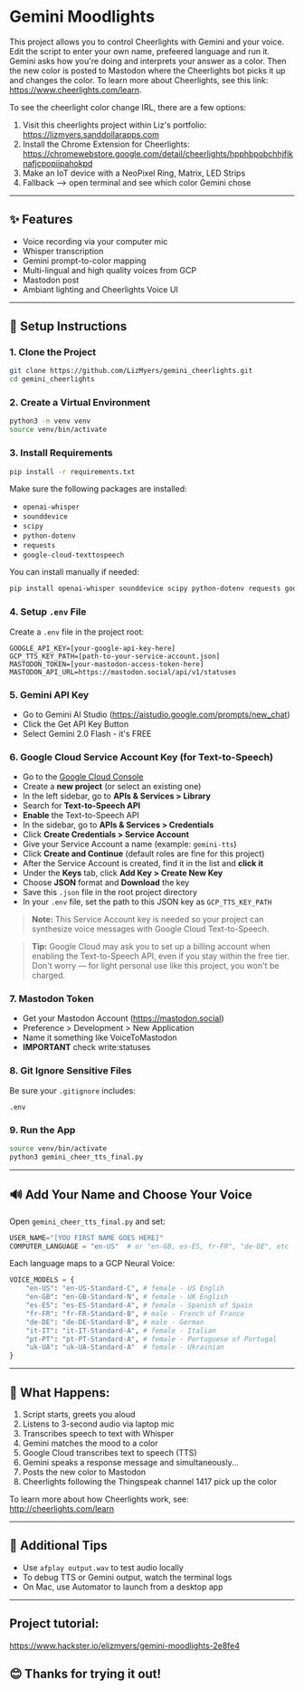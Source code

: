 # Gemini Moodlights

This project allows you to control Cheerlights with Gemini and your voice. Edit the script to enter your own name, prefeered language and run it. Gemini asks how you're doing and interprets your answer as a color. Then the new color is posted to Mastodon where the Cheerlights bot picks it up and changes the color. To learn more about Cheerlights, see this link: https://www.cheerlights.com/learn.

To see the cheerlight color change IRL, there are a few options:
1. Visit this cheerlights project within Liz's portfolio: https://lizmyers.sanddollarapps.com
2. Install the Chrome Extension for Cheerlights: https://chromewebstore.google.com/detail/cheerlights/hpphbpobchhjfiknafjcpopiipahokpd
3. Make an IoT device with a NeoPixel Ring, Matrix, LED Strips
4. Fallback --> open terminal and see which color Gemini chose

---

## ✨ Features

- Voice recording via your computer mic
- Whisper transcription
- Gemini prompt-to-color mapping
- Multi-lingual and high quality voices from GCP
- Mastodon post
- Ambiant lighting and Cheerlights Voice UI

---

## 🚀 Setup Instructions

### 1. Clone the Project

```bash
git clone https://github.com/LizMyers/gemini_cheerlights.git
cd gemini_cheerlights
```

### 2. Create a Virtual Environment

```bash
python3 -m venv venv
source venv/bin/activate
```

### 3. Install Requirements

```bash
pip install -r requirements.txt
```

Make sure the following packages are installed:

- `openai-whisper`
- `sounddevice`
- `scipy`
- `python-dotenv`
- `requests`
- `google-cloud-texttospeech`

You can install manually if needed:

```bash
pip install openai-whisper sounddevice scipy python-dotenv requests google-cloud-texttospeech
```

### 4. Setup `.env` File

Create a `.env` file in the project root:

```env
GOOGLE_API_KEY=[your-google-api-key-here]
GCP_TTS_KEY_PATH=[path-to-your-service-account.json]
MASTODON_TOKEN=[your-mastodon-access-token-here]
MASTODON_API_URL=https://mastodon.social/api/v1/statuses
```

### 5. Gemini API Key

- Go to Gemini AI Studio (https://aistudio.google.com/prompts/new_chat)
- Click the Get API Key Button
- Select Gemini 2.0 Flash - it's FREE

### 6. Google Cloud Service Account Key (for Text-to-Speech)

- Go to the [Google Cloud Console](https://console.cloud.google.com/)
- Create a **new project** (or select an existing one)
- In the left sidebar, go to **APIs & Services > Library**
- Search for **Text-to-Speech API**
- **Enable** the Text-to-Speech API
- In the sidebar, go to **APIs & Services > Credentials**
- Click **Create Credentials > Service Account**
- Give your Service Account a name (example: `gemini-tts`)
- Click **Create and Continue** (default roles are fine for this project)
- After the Service Account is created, find it in the list and **click it**
- Under the **Keys** tab, click **Add Key > Create New Key**
- Choose **JSON** format and **Download** the key
- Save this `.json` file in the root project directory
- In your `.env` file, set the path to this JSON key as `GCP_TTS_KEY_PATH`

> **Note:** This Service Account key is needed so your project can synthesize voice messages with Google Cloud Text-to-Speech.

> **Tip:** Google Cloud may ask you to set up a billing account when enabling the Text-to-Speech API, even if you stay within the free tier. Don't worry — for light personal use like this project, you won't be charged.

### 7. Mastodon Token

- Get your Mastodon Account (https://mastodon.social)
- Preference > Development > New Application
- Name it something like VoiceToMastodon
- **IMPORTANT** check write:statuses

### 8. Git Ignore Sensitive Files

Be sure your `.gitignore` includes:

```
.env
```

### 9. Run the App

```bash
source venv/bin/activate
python3 gemini_cheer_tts_final.py
```

---

## 🔊 Add Your Name and Choose Your Voice

Open `gemini_cheer_tts_final.py` and set:

```python
USER_NAME="[YOU FIRST NAME GOES HERE]"
COMPUTER_LANGUAGE = "en-US"  # or "en-GB, es-ES, fr-FR", "de-DE", etc
```

Each language maps to a GCP Neural Voice:

```python
VOICE_MODELS = {
    "en-US": "en-US-Standard-C", # female - US Englih
    "en-GB": "en-GB-Standard-N", # female - UK English
    "es-ES": "es-ES-Standard-A", # female - Spanish of Spain
    "fr-FR": "fr-FR-Standard-B", # male - French of France
    "de-DE": "de-DE-Standard-B", # male - German
    "it-IT": "it-IT-Standard-A", # female - Italian
    "pt-PT": "pt-PT-Standard-A", # female - Portuguese of Portugal
    "uk-UA": "uk-UA-Standard-A"  # female - Ukrainian
}
```

---

## 🌊 What Happens:

1. Script starts, greets you aloud
2. Listens to 3-second audio via laptop mic
3. Transcribes speech to text with Whisper
4. Gemini matches the mood to a color
5. Google Cloud transcribes text to speech (TTS)
6. Gemini speaks a response message and simultaneously...
7. Posts the new color to Mastodon 
8. Cheerlights following the Thingspeak channel 1417 pick up the color

To learn more about how Cheerlights work, see: http://cheerlights.com/learn

---

## 🔧 Additional Tips

- Use `afplay output.wav` to test audio locally
- To debug TTS or Gemini output, watch the terminal logs
- On Mac, use Automator to launch from a desktop app

---
## Project tutorial:
https://www.hackster.io/elizmyers/gemini-moodlights-2e8fe4

## 😊 Thanks for trying it out!


